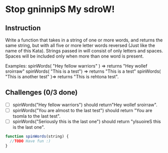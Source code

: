 # Stop gninnipS My sdroW!

## Instruction

Write a function that takes in a string of one or more words, and returns the same string, but with all five or more letter words reversed (Just like the name of this Kata). Strings passed in will consist of only letters and spaces. Spaces will be included only when more than one word is present.

Examples: spinWords( "Hey fellow warriors" ) => returns "Hey wollef sroirraw" spinWords( "This is a test") => returns "This is a test" spinWords( "This is another test" )=> returns "This is rehtona test".

## Challenges (0/3 done)

- [ ] spinWords("Hey fellow warriors") should return"Hey wollef sroirraw".
- [ ] spinWords("You are almost to the last test") should return "You are tsomla to the last test".
- [ ] spinWords("Seriously this is the last one") should return "ylsuoireS this is the last one".

```js
function spinWords(string) {
  //TODO Have fun :)
}
```
